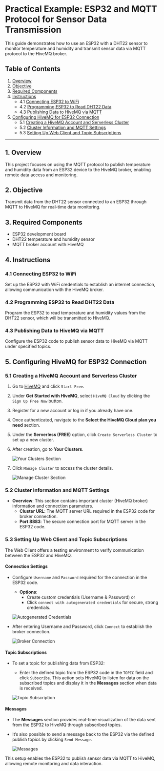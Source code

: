 # Practical Example: ESP32 and MQTT Protocol for Sensor Data Transmission

This guide demonstrates how to use an ESP32 with a DHT22 sensor to monitor temperature and humidity and transmit sensor data via MQTT protocol to the HiveMQ broker.

## Table of Contents
1. [Overview](#overview)
2. [Objective](#objective)
3. [Required Components](#required-components)
4. [Instructions](#instructions)
   - 4.1 [Connecting ESP32 to WiFi](#41-connecting-esp32-to-wifi)
   - 4.2 [Programming ESP32 to Read DHT22 Data](#42-programming-esp32-to-read-dht22-data)
   - 4.3 [Publishing Data to HiveMQ via MQTT](#43-publishing-data-to-hivemq-via-mqtt)
5. [Configuring HiveMQ for ESP32 Connection](#configuring-hivemq-for-esp32-connection)
   - 5.1 [Creating a HiveMQ Account and Serverless Cluster](#51-creating-a-hivemq-account-and-serverless-cluster)
   - 5.2 [Cluster Information and MQTT Settings](#52-cluster-information-and-mqtt-settings)
   - 5.3 [Setting Up Web Client and Topic Subscriptions](#53-setting-up-web-client-and-topic-subscriptions)

---

## 1. Overview
This project focuses on using the MQTT protocol to publish temperature and humidity data from an ESP32 device to the HiveMQ broker, enabling remote data access and monitoring.

## 2. Objective
Transmit data from the DHT22 sensor connected to an ESP32 through MQTT to HiveMQ for real-time data monitoring.

## 3. Required Components
- ESP32 development board
- DHT22 temperature and humidity sensor
- MQTT broker account with HiveMQ

## 4. Instructions

### 4.1 Connecting ESP32 to WiFi
Set up the ESP32 with WiFi credentials to establish an internet connection, allowing communication with the HiveMQ broker.

### 4.2 Programming ESP32 to Read DHT22 Data
Program the ESP32 to read temperature and humidity values from the DHT22 sensor, which will be transmitted to HiveMQ.

### 4.3 Publishing Data to HiveMQ via MQTT
Configure the ESP32 code to publish sensor data to HiveMQ via MQTT under specified topics.

## 5. Configuring HiveMQ for ESP32 Connection

### 5.1 Creating a HiveMQ Account and Serverless Cluster

1. Go to [HiveMQ](https://www.hivemq.com/) and click `Start Free`.
2. Under **Get Started with HiveMQ**, select `HiveMQ Cloud` by clicking the `Sign Up Free Now` button.
3. Register for a new account or log in if you already have one.
4. Once authenticated, navigate to the **Select the HiveMQ Cloud plan you need** section.
5. Under the **Serverless (FREE)** option, click `Create Serverless Cluster` to set up a new cluster.
6. After creation, go to **Your Clusters**.

   ![Your Clusters Section](../images/HiveMQ_Clusters.png)

7. Click `Manage Cluster` to access the cluster details.

   ![Manage Cluster Section](../images/HiveMQ_Cluster_Information_Section.png)

### 5.2 Cluster Information and MQTT Settings

- **Overview**: This section contains important cluster (HiveMQ broker) information and connection parameters.
  - **Cluster URL**: The MQTT server URL required in the ESP32 code for broker connection.
  - **Port 8883**: The secure connection port for MQTT server in the ESP32 code.

### 5.3 Setting Up Web Client and Topic Subscriptions

The Web Client offers a testing environment to verify communication between the ESP32 and HiveMQ.

#### Connection Settings
- Configure `Username` and `Password` required for the connection in the ESP32 code.
  - **Options**:
    - Create custom credentials (Username & Password) or
    - Click `connect with autogenerated credentials` for secure, strong credentials.

   ![Autogenerated Credentials](../images/HiveMQ_auto_generated_credddentials.png)

- After entering Username and Password, click `Connect` to establish the broker connection.

   ![Broker Connection](../images/HiveMQ_broker_connect.png)

#### Topic Subscriptions
- To set a topic for publishing data from ESP32:
  - Enter the defined topic from the ESP32 code in the `TOPIC` field and click `Subscribe`. This action sets HiveMQ to listen for data on the subscribed topics and display it in the **Messages** section when data is received.

   ![Topic Subscription](../images/HiveMQ_Topics_Subscription.png)

#### Messages
- The **Messages** section provides real-time visualization of the data sent from the ESP32 to HiveMQ through subscribed topics.
- It’s also possible to send a message back to the ESP32 via the defined publish topics by clicking `Send Message`.

   ![Messages](../images/HiveMQ_Messages.png)

This setup enables the ESP32 to publish sensor data via MQTT to HiveMQ, allowing remote monitoring and data interaction.
